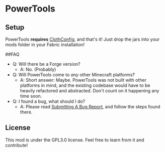 # PowerTools

## Setup
PowerTools **requires** [ClothConfig](https://github.com/shedaniel/cloth-config), and that's it! Just drop the jars
into your mods folder in your Fabric installation!


##FAQ

- Q: Will there be a Forge version?
    - A: No. (Probably)
- Q: Will PowerTools come to *any* other Minecraft platforms?
    - A: Short answer: Maybe. PowerTools was not built with other platforms in mind, and the existing codebase would
  have to be heavily refactored and abstracted. Don't count on it happening any time soon.
- Q: I found a bug, what should I do?
    - A: Please read [Submitting A Bug Report](https://github.com/orangemonkey68/PowerTools/blob/master/SubmittingABugReport.md), and follow the steps found there.

## License

This mod is under the GPL3.0 license. Feel free to learn from it and contribute!
